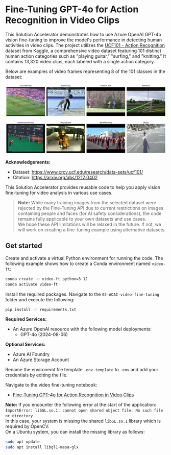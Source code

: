 # Fine-Tuning GPT-4o for Action Recognition in Video Clips

This Solution Accelerator demonstrates how to use Azure OpenAI GPT-4o vision fine-tuning to improve the model's performance in detecting human activities in video clips. The project utilizes the [UCF101 - Action Recognition](https://www.kaggle.com/datasets/matthewjansen/ucf101-action-recognition) dataset from Kaggle, a comprehensive video dataset featuring 101 distinct human action categories such as "playing guitar," "surfing," and "knitting." It contains 13,320 video clips, each labeled with a single action category.

Below are examples of video frames representing 8 of the 101 classes in the dataset:

<img src="frame-samples.png" alt="Frame Samples" width="1000">

__Acknowledgements:__

- Dataset: https://www.crcv.ucf.edu/research/data-sets/ucf101/
- Citation: https://arxiv.org/abs/1212.0402

This Solution Accelerator provides reusable code to help you apply vision fine-tuning for video analysis in various use cases.

> **Note:** While many training images from the selected dataset were rejected by the Fine-Tuning API due to current restrictions on images containing people and faces (for AI safety considerations), the code remains fully applicable to your own datasets and use cases.  
> We hope these API limitations will be relaxed in the future. If not, we will work on creating a fine-tuning example using alternative datasets.

## Get started

Create and activate a virtual Python environment for running the code.
The following example shows how to create a Conda environment named `video-ft`:

```bash
conda create -n video-ft python=3.12
conda activate video-ft
```

Install the required packages. Navigate to the `02-AOAI-video-fine-tuning` folder and execute the following:

```bash
pip install -r requirements.txt
```

__Required Services:__
- An Azure OpenAI resource with the following model deployments:
   - GPT-4o (2024-08-06)

__Optional Services:__
- Azure AI Foundry
- An Azure Storage Account

Rename the environemt file template `.env.template` to `.env` and add your credentials by editing the file.

Navigate to the video fine-tuning notebook:

- [Fine-Tuning GPT-4o for Action Recognition in Video Clips](fine-tune-aoai-gpt4o-action-detection.ipynb)

__Note:__ If you encounter the following error at the start of the application: `ImportError: libGL.so.1: cannot open shared object file: No such file or directory`  
In this case, your system is missing the shared `libGL.so.1` library which is required by OpenCV.  
On a Ubuntu system, you can install the missing library as follows:
```bash
sudo apt update
sudo apt install libgl1-mesa-glx
```